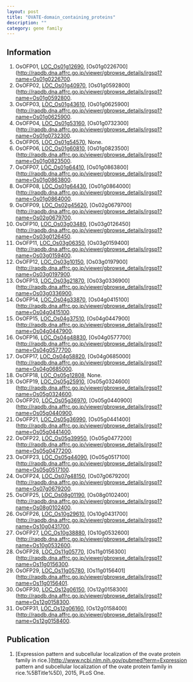 ```yaml
---
layout: post
title: "OVATE-domain_containing_proteins"
description: ""
category: gene family
---
```


## Information
1. OsOFP01, [LOC_Os01g12690](http://rice.plantbiology.msu.edu/cgi-bin/ORF_infopage.cgi?orf=LOC_Os01g12690), [Os01g0226700](http://rapdb.dna.affrc.go.jp/viewer/gbrowse_details/irgsp1?name=Os01g0226700.
2. OsOFP02, [LOC_Os01g40970](http://rice.plantbiology.msu.edu/cgi-bin/ORF_infopage.cgi?orf=LOC_Os01g40970), [Os01g0592800](http://rapdb.dna.affrc.go.jp/viewer/gbrowse_details/irgsp1?name=Os01g0592800.
3. OsOFP03, [LOC_Os01g43610](http://rice.plantbiology.msu.edu/cgi-bin/ORF_infopage.cgi?orf=LOC_Os01g43610), [Os01g0625900](http://rapdb.dna.affrc.go.jp/viewer/gbrowse_details/irgsp1?name=Os01g0625900.
4. OsOFP04, [LOC_Os01g53160](http://rice.plantbiology.msu.edu/cgi-bin/ORF_infopage.cgi?orf=LOC_Os01g53160), [Os01g0732300](http://rapdb.dna.affrc.go.jp/viewer/gbrowse_details/irgsp1?name=Os01g0732300.
5. OsOFP05, [LOC_Os01g54570](http://rice.plantbiology.msu.edu/cgi-bin/ORF_infopage.cgi?orf=LOC_Os01g54570), None.
6. OsOFP06, [LOC_Os01g60810](http://rice.plantbiology.msu.edu/cgi-bin/ORF_infopage.cgi?orf=LOC_Os01g60810), [Os01g0823500](http://rapdb.dna.affrc.go.jp/viewer/gbrowse_details/irgsp1?name=Os01g0823500.
7. OsOFP07, [LOC_Os01g64410](http://rice.plantbiology.msu.edu/cgi-bin/ORF_infopage.cgi?orf=LOC_Os01g64410), [Os01g0863800](http://rapdb.dna.affrc.go.jp/viewer/gbrowse_details/irgsp1?name=Os01g0863800.
8. OsOFP08, [LOC_Os01g64430](http://rice.plantbiology.msu.edu/cgi-bin/ORF_infopage.cgi?orf=LOC_Os01g64430), [Os01g0864000](http://rapdb.dna.affrc.go.jp/viewer/gbrowse_details/irgsp1?name=Os01g0864000.
9. OsOFP09, [LOC_Os02g45620](http://rice.plantbiology.msu.edu/cgi-bin/ORF_infopage.cgi?orf=LOC_Os02g45620), [Os02g0679700](http://rapdb.dna.affrc.go.jp/viewer/gbrowse_details/irgsp1?name=Os02g0679700.
10. OsOFP10, [LOC_Os03g03480](http://rice.plantbiology.msu.edu/cgi-bin/ORF_infopage.cgi?orf=LOC_Os03g03480), [Os03g0126450](http://rapdb.dna.affrc.go.jp/viewer/gbrowse_details/irgsp1?name=Os03g0126450.
11. OsOFP11, [LOC_Os03g06350](http://rice.plantbiology.msu.edu/cgi-bin/ORF_infopage.cgi?orf=LOC_Os03g06350), [Os03g0159400](http://rapdb.dna.affrc.go.jp/viewer/gbrowse_details/irgsp1?name=Os03g0159400.
12. OsOFP12, [LOC_Os03g10150](http://rice.plantbiology.msu.edu/cgi-bin/ORF_infopage.cgi?orf=LOC_Os03g10150), [Os03g0197900](http://rapdb.dna.affrc.go.jp/viewer/gbrowse_details/irgsp1?name=Os03g0197900.
13. OsOFP13, [LOC_Os03g21870](http://rice.plantbiology.msu.edu/cgi-bin/ORF_infopage.cgi?orf=LOC_Os03g21870), [Os03g0336900](http://rapdb.dna.affrc.go.jp/viewer/gbrowse_details/irgsp1?name=Os03g0336900.
14. OsOFP14, [LOC_Os04g33870](http://rice.plantbiology.msu.edu/cgi-bin/ORF_infopage.cgi?orf=LOC_Os04g33870), [Os04g0415100](http://rapdb.dna.affrc.go.jp/viewer/gbrowse_details/irgsp1?name=Os04g0415100.
15. OsOFP15, [LOC_Os04g37510](http://rice.plantbiology.msu.edu/cgi-bin/ORF_infopage.cgi?orf=LOC_Os04g37510), [Os04g0447900](http://rapdb.dna.affrc.go.jp/viewer/gbrowse_details/irgsp1?name=Os04g0447900.
16. OsOFP16, [LOC_Os04g48830](http://rice.plantbiology.msu.edu/cgi-bin/ORF_infopage.cgi?orf=LOC_Os04g48830), [Os04g0577700](http://rapdb.dna.affrc.go.jp/viewer/gbrowse_details/irgsp1?name=Os04g0577700.
17. OsOFP17, [LOC_Os04g58820](http://rice.plantbiology.msu.edu/cgi-bin/ORF_infopage.cgi?orf=LOC_Os04g58820), [Os04g0685000](http://rapdb.dna.affrc.go.jp/viewer/gbrowse_details/irgsp1?name=Os04g0685000.
18. OsOFP18, [LOC_Os05g12808](http://rice.plantbiology.msu.edu/cgi-bin/ORF_infopage.cgi?orf=LOC_Os05g12808), None.
19. OsOFP19, [LOC_Os05g25910](http://rice.plantbiology.msu.edu/cgi-bin/ORF_infopage.cgi?orf=LOC_Os05g25910), [Os05g0324600](http://rapdb.dna.affrc.go.jp/viewer/gbrowse_details/irgsp1?name=Os05g0324600.
20. OsOFP20, [LOC_Os05g36970](http://rice.plantbiology.msu.edu/cgi-bin/ORF_infopage.cgi?orf=LOC_Os05g36970), [Os05g0440900](http://rapdb.dna.affrc.go.jp/viewer/gbrowse_details/irgsp1?name=Os05g0440900.
21. OsOFP21, [LOC_Os05g36990](http://rice.plantbiology.msu.edu/cgi-bin/ORF_infopage.cgi?orf=LOC_Os05g36990), [Os05g0441400](http://rapdb.dna.affrc.go.jp/viewer/gbrowse_details/irgsp1?name=Os05g0441400.
22. OsOFP22, [LOC_Os05g39950](http://rice.plantbiology.msu.edu/cgi-bin/ORF_infopage.cgi?orf=LOC_Os05g39950), [Os05g0477200](http://rapdb.dna.affrc.go.jp/viewer/gbrowse_details/irgsp1?name=Os05g0477200.
23. OsOFP23, [LOC_Os05g44090](http://rice.plantbiology.msu.edu/cgi-bin/ORF_infopage.cgi?orf=LOC_Os05g44090), [Os05g0517100](http://rapdb.dna.affrc.go.jp/viewer/gbrowse_details/irgsp1?name=Os05g0517100.
24. OsOFP24, [LOC_Os07g48150](http://rice.plantbiology.msu.edu/cgi-bin/ORF_infopage.cgi?orf=LOC_Os07g48150), [Os07g0679200](http://rapdb.dna.affrc.go.jp/viewer/gbrowse_details/irgsp1?name=Os07g0679200.
25. OsOFP25, [LOC_Os08g01190](http://rice.plantbiology.msu.edu/cgi-bin/ORF_infopage.cgi?orf=LOC_Os08g01190), [Os08g0102400](http://rapdb.dna.affrc.go.jp/viewer/gbrowse_details/irgsp1?name=Os08g0102400.
26. OsOFP26, [LOC_Os10g29610](http://rice.plantbiology.msu.edu/cgi-bin/ORF_infopage.cgi?orf=LOC_Os10g29610), [Os10g0431700](http://rapdb.dna.affrc.go.jp/viewer/gbrowse_details/irgsp1?name=Os10g0431700.
27. OsOFP27, [LOC_Os10g38880](http://rice.plantbiology.msu.edu/cgi-bin/ORF_infopage.cgi?orf=LOC_Os10g38880), [Os10g0532600](http://rapdb.dna.affrc.go.jp/viewer/gbrowse_details/irgsp1?name=Os10g0532600.
28. OsOFP28, [LOC_Os11g05770](http://rice.plantbiology.msu.edu/cgi-bin/ORF_infopage.cgi?orf=LOC_Os11g05770), [Os11g0156300](http://rapdb.dna.affrc.go.jp/viewer/gbrowse_details/irgsp1?name=Os11g0156300.
29. OsOFP29, [LOC_Os11g05780](http://rice.plantbiology.msu.edu/cgi-bin/ORF_infopage.cgi?orf=LOC_Os11g05780), [Os11g0156401](http://rapdb.dna.affrc.go.jp/viewer/gbrowse_details/irgsp1?name=Os11g0156401.
30. OsOFP30, [LOC_Os12g06150](http://rice.plantbiology.msu.edu/cgi-bin/ORF_infopage.cgi?orf=LOC_Os12g06150), [Os12g0158300](http://rapdb.dna.affrc.go.jp/viewer/gbrowse_details/irgsp1?name=Os12g0158300.
31. OsOFP31, [LOC_Os12g06160](http://rice.plantbiology.msu.edu/cgi-bin/ORF_infopage.cgi?orf=LOC_Os12g06160), [Os12g0158400](http://rapdb.dna.affrc.go.jp/viewer/gbrowse_details/irgsp1?name=Os12g0158400.

## Publication
1. [Expression pattern and subcellular localization of the ovate protein family in rice.](http://www.ncbi.nlm.nih.gov/pubmed?term=Expression pattern and subcellular localization of the ovate protein family in rice.%5BTitle%5D), 2015, PLoS One.


